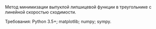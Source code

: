 ﻿Метод минимизации выпуклой липшицевой функции в треугольнике с линейной скоростью сходимости.

Требования:
Python 3.5+;
matplotlib;
numpy;
sympy.
